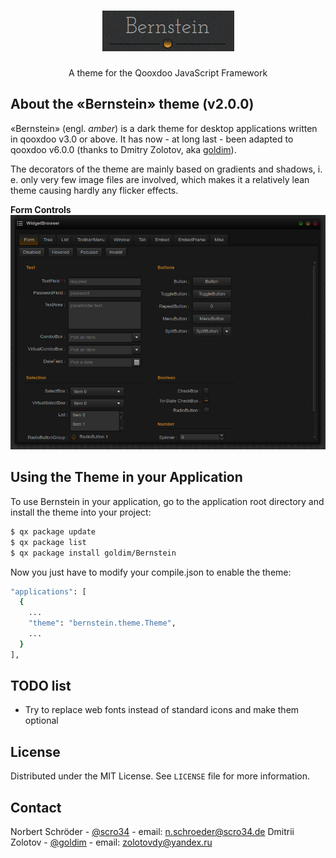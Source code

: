 <!-- PROJECT LOGO -->
<br />
<p align="center">
  <a href="https://github.com/scro34/Bernstein">
    <img src="bernstein.png" alt="Logo">
  </a>

  <h3 align="center"></h3>

  <p align="center">
    A theme for the Qooxdoo JavaScript Framework
  </p>
</p>

<!-- ABOUT THE PROJECT -->
## About the &laquo;Bernstein&raquo; theme (v2.0.0)

<p>&laquo;Bernstein&raquo; (engl. <i>amber</i>) is a dark theme for desktop applications written in qooxdoo v3.0 or above. It has now - at long last - been adapted to qooxdoo v6.0.0 (thanks to Dmitry Zolotov, aka <a href="https://github.com/goldim" target="_blank">goldim</a>).</p>
<p>The decorators of the theme are mainly based on gradients and shadows, i. e.
only very few image files are involved, which makes it a relatively lean theme causing hardly any flicker effects.</p>

**Form Controls**
<img src="widgetbrowser.png" alt="Screen shot example">

<!-- GETTING STARTED -->
## Using the Theme in your Application
To use Bernstein in your application, go to the application root directory and install the theme into your project:
```sh
$ qx package update
$ qx package list
$ qx package install goldim/Bernstein
```
Now you just have to modify your compile.json to enable the theme:
```sh
"applications": [
  {
    ...
    "theme": "bernstein.theme.Theme",
    ...
  }
],
```

## TODO list

 - Try to replace web fonts instead of standard icons and make them optional

<!-- LICENSE -->
## License

Distributed under the MIT License. See `LICENSE` file for more information.

<!-- CONTACT -->
## Contact

Norbert Schröder - [@scro34](http://scro34.de/) - email: n.schroeder@scro34.de
Dmitrii Zolotov - [@goldim](https://github.com/goldim) - email: zolotovdy@yandex.ru